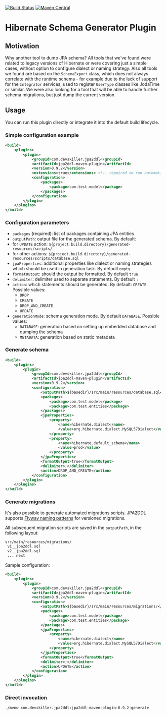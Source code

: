 [![Build Status](https://travis-ci.org/Devskiller/jpa2ddl-maven-plugin.svg?branch=master)](https://travis-ci.org/Devskiller/jpa2ddl-maven-plugin)   [![Maven Central](https://maven-badges.herokuapp.com/maven-central/com.devskiller.jpa2ddl/jpa2ddl-maven-plugin/badge.svg)](https://maven-badges.herokuapp.com/maven-central/com.devskiller.jpa2ddl-maven-plugin/jpa2ddl-maven-plugin)

# Hibernate Schema Generator Plugin

## Motivation

Why another tool to dump JPA schema? All tools that we've found were related to legacy versions of Hibernate or were covering just a simple cases, without option to configure dialect or naming strategy. Also all tools we found are based on the `SchemaExport` class, which does not always correlate with the runtime schema - for example due to the lack of support for the `Integrator` services, used to register `UserType` classes like JodaTime or similar. We were also looking for a tool that will be able to handle further schema migrations, but just dump the current version. 

## Usage

You can run this plugin directly or integrate it into the default build lifecycle.

### Simple configuration example

```xml
<build>
    <plugins>
        <plugin>
            <groupId>com.devskiller.jpa2ddl</groupId>
            <artifactId>jpa2ddl-maven-plugin</artifactId>
            <version>0.9.2</version>
            <extensions>true</extensions> <!-- required to run automatically -->
            <configuration>
                <packages>
                    <package>com.test.model</package>
                </packages>
            </configuration>
        </plugin>
    </plugins>
</build>
```

### Configuration parameters

- `packages` (required): list of packages containing JPA entities
-  `outputPath`: output file for the generated schema. By default:
  - for `UPDATE` action: `${project.build.directory}/generated-resources/scripts/`
  - for other actions: `${project.build.directory}/generated-resources/scripts/database.sql`
- `jpaProperties`: additional properties like dialect or naming strategies which should be used in generation task. By default `empty`
- `formatOutput`: should the output be formatted. By default `true`
- `delimiter`: delimiter used to separate statements. By default `;` 
- `action`: which statements should be generated. By default: `CREATE`. Possible values:
  - `DROP`
  - `CREATE`
  - `DROP_AND_CREATE`
  - `UPDATE`
- `generationMode`: schema generation mode. By default `DATABASE`. Possible values:
  - `DATABASE`: generation based on setting up embedded database and dumping the schema
  - `METADATA`: generation based on static metadata

### Generate schema

```xml
<build>
    <plugins>
        <plugin>
            <groupId>com.devskiller.jpa2ddl</groupId>
            <artifactId>jpa2ddl-maven-plugin</artifactId>
            <version>0.9.2</version>
            <configuration>
                <outputPath>${basedir}/src/main/resources/database.sql</outputPath>
                <packages>
                    <package>com.test.model</package>
                    <package>com.test.entities</package>
                </packages>
                <jpaProperties>
                    <property>
                        <name>hibernate.dialect</name>
                        <value>org.hibernate.dialect.MySQL57Dialect</value>
                    </property>
                    <property>
                        <name>hibernate.default_schema</name>
                        <value>prod</value>
                    </property>
                </jpaProperties>
                <formatOutput>true</formatOutput>
                <delimiter>;</delimiter>
                <action>DROP_AND_CREATE</action>
            </configuration>
        </plugin>
    </plugins>
</build>
```

### Generate migrations

It's also possible to generate automated migrations scripts. JPA2DDL supports [Flyway naming patterns](https://flywaydb.org/documentation/migration/sql) for versioned migrations.

All subsequent migration scripts are saved in the `outputPath`, in the following layout:
```sh
src/main/resources/migrations/
 v1__jpa2ddl.sql
 v2__jpa2ddl.sql
 ... next
```

Sample configuration:

```xml
<build>
    <plugins>
        <plugin>
            <groupId>com.devskiller.jpa2ddl</groupId>
            <artifactId>jpa2ddl-maven-plugin</artifactId>
            <version>0.9.2</version>
            <configuration>
                <outputPath>${basedir}/src/main/resources/migrations/</outputPath>
                <packages>
                    <package>com.test.model</package>
                    <package>com.test.entities</package>
                </packages>
                <jpaProperties>
                    <property>
                        <name>hibernate.dialect</name>
                        <value>org.hibernate.dialect.MySQL57Dialect</value>
                    </property>
                </jpaProperties>
                <formatOutput>true</formatOutput>
                <delimiter>;</delimiter>
                <action>UPDATE</action>
            </configuration>
        </plugin>
    </plugins>
</build>
```

### Direct invocation

```
./mvnw com.devskiller.jpa2ddl:jpa2ddl-maven-plugin:0.9.2:generate
```